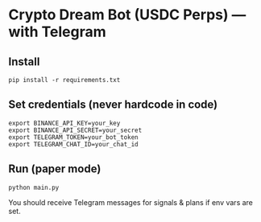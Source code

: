 # Crypto Dream Bot (USDC Perps) — with Telegram

## Install
```
pip install -r requirements.txt
```

## Set credentials (never hardcode in code)
```
export BINANCE_API_KEY=your_key
export BINANCE_API_SECRET=your_secret
export TELEGRAM_TOKEN=your_bot_token
export TELEGRAM_CHAT_ID=your_chat_id
```

## Run (paper mode)
```
python main.py
```
You should receive Telegram messages for signals & plans if env vars are set.
